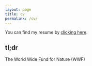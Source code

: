 ```yaml
---
layout: page
title: cv
permalink: /cv/
---
```



You can find my resume by [clicking here](https://juanmvsa.github.io/docs/cv.pdf).

<section>
<h2> tl;dr</h2>
<p>The World Wide Fund for Nature (WWF) </p>
</section>
